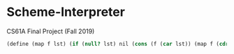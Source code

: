 # Scheme-Interpreter
CS61A Final Project (Fall 2019)
```scheme
(define (map f lst) (if (null? lst) nil (cons (f (car lst)) (map f (cdr lst)))))
```
